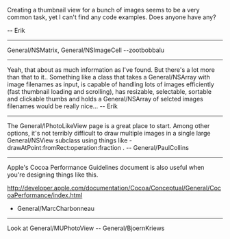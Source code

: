 Creating a thumbnail view for a bunch of images seems to be a very common task, yet I can't find any code examples. Does anyone have any? 

-- Erik

----

General/NSMatrix, General/NSImageCell --zootbobbalu

----

Yeah, that about as much information as I've found. But there's a lot more than that to it.. Something like a class that takes a General/NSArray with image filenames as input, is capable of handling lots of images efficiently (fast thumbnail loading and scrolling), has resizable, selectable, sortable and clickable thumbs and holds a General/NSArray of selcted images filenames would be really nice...  -- Erik

----

The General/IPhotoLikeView page is a great place to start. Among other options, it's not terribly difficult to draw multiple images in a single large General/NSView subclass using things like -drawAtPoint:fromRect:operation:fraction . -- General/PaulCollins

----

Apple's Cocoa Performance Guidelines document is also useful when you're designing things like this.

http://developer.apple.com/documentation/Cocoa/Conceptual/General/CocoaPerformance/index.html

- General/MarcCharbonneau

----

Look at General/MUPhotoView -- General/BjoernKriews